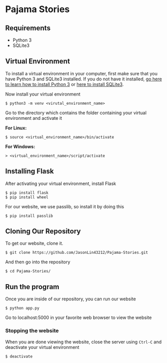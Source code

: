 # Pajama Stories

## Requirements
* Python 3 <br>
* SQLite3

## Virtual Environment
To install a virtual environment in your computer, first make sure that you have Python 3 and SQLite3 installed. If you do not have it installed, [go here to learn how to install Python 3](https://realpython.com/installing-python/) or [here to install SQLite3](https://www.sqlite.org/download.html).

Now install your virtual environment
```
$ python3 -m venv <virutal_environment_name>
```
Go to the directory which contains the folder containing your virtual environment and activate it

**For Linux:**
```
$ source <virtual_environment_name>/bin/activate
```
**For Windows:**
```
> <virtual_environment_name>/script/activate
```

## Installing Flask
After activating your virtual environment, install Flask
```
$ pip install flask
$ pip install wheel
```
For our website, we use passlib, so install it by doing this
```
$ pip install passlib
```
## Cloning Our Repository
To get our website, clone it.
```
$ git clone https://github.com/JasonLin43212/Pajama-Stories.git
```
And then go into the repository
```
$ cd Pajama-Stories/
```
## Run the program
Once you are inside of our repository, you can run our website
```
$ python app.py
```
Go to localhost:5000 in your favorite web browser to view the website

### Stopping the website
When you are done viewing the website, close the server using `Ctrl-C` and deactivate your virtual environment
```
$ deactivate
```

